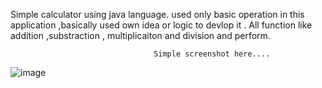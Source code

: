 Simple calculator using java language.
used only basic operation in this application ,basically used own idea or logic to devlop it .
All function like addition ,substraction , multiplicaiton and division and perform.




                                    Simple screenshot here....
                                    
![image](https://github.com/Ashoklande/SimpleCalculator/assets/113814696/56852d40-ce6f-4e8a-83c7-83af99d54bf5)
